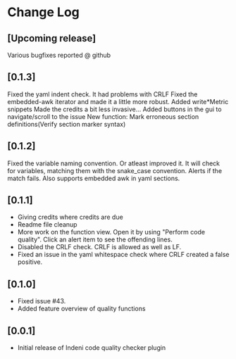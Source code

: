 # Change Log

## [Upcoming release]
Various bugfixes reported @ github

## [0.1.3]
Fixed the yaml indent check. It had problems with CRLF
Fixed the embedded-awk iterator and made it a little more robust.
Added write*Metric snippets
Made the credits a bit less invasive...
Added buttons in the gui to navigate/scroll to the issue
New function: Mark erroneous section definitions(Verify section marker syntax)

## [0.1.2]
Fixed the variable naming convention. Or atleast improved it.
It will check for variables, matching them with the snake_case convention. Alerts if the match fails.
Also supports embedded awk in yaml sections.

## [0.1.1]
- Giving credits where credits are due
- Readme file cleanup
- More work on the function view. Open it by using "Perform code quality". Click an alert item to see the offending lines.
- Disabled the CRLF check. CRLF is allowed as well as LF.
- Fixed an issue in the yaml whitespace check where CRLF created a false positive.

## [0.1.0]
- Fixed issue #43.
- Added feature overview of quality functions

## [0.0.1]
- Initial release of Indeni code quality checker plugin

